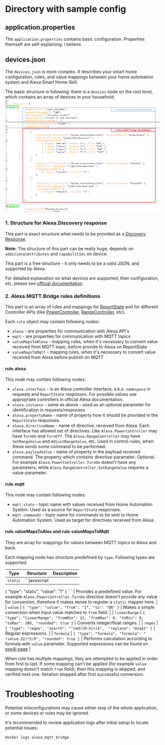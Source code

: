 # Directory with sample config

## application.properties
The `application.properties` contains basic configuration. Properties themself are self-explaining, I believe.

## devices.json
The `devices.json` is more complex. It describes your smart home configuration, rules, and value mappings between your home automation system and Alexa Smart Home Skill.

The basic structure is following: there is a `devices` node on the root level, which contains an array of devices in your household: 
![Structure](../README/devices_json_structure.png)

### 1. Structure for Alexa.Discovery response
This part is exact structure what needs to be provided as a [Discovery Response](https://developer.amazon.com/en-US/docs/alexa/device-apis/alexa-discovery.html).

**Note:** The structure of this part can be really huge, depends on `additionalAttributes` and `capabilities` on device. 

This part is a free structure - it only needs to be a valid JSON, and supported by Alexa.

For detailed explanation on what devices are supported, their configuration, etc, please see [official documentation](https://developer.amazon.com/en-US/docs/alexa/device-apis/alexa-discovery-objects.html).

### 2. Alexa.MQTT.Bridge rules definitions
This part is an array of rules and mappings for [ReportState](https://developer.amazon.com/en-US/docs/alexa/alexa-voice-service/alexa.html#reportstate) and for different 
Controller APIs (like [PowerController](https://developer.amazon.com/en-US/docs/alexa/device-apis/alexa-powercontroller.html), [RangeController](https://developer.amazon.com/en-US/docs/alexa/device-apis/alexa-rangecontroller.html), etc).

Each `rule` object may contain following nodes:
- `alexa` - are properties for communication with Alexa API's
- `mqtt` - are properties for communication with MQTT topics
- `valueMapsToAlexa` - mapping rules, when it's necessary to convert value received from MQTT topic, before provide to Alexa on ReportState
- `valueMapsToMqtt` - mapping rules, when it's necessary to convert value received from Alexa before publish on MQTT

#### rule.alexa
This node may contain following nodes:
- `alexa.interface` - is an Alexa controller interface, a.k.a. `namespace` in requests and `ReportState` responses. For possible values see appropriate controllers in official Alexa documentation.
- `alexa.instance` - same as above - used as an optional parameter for identification in requests/responses
- `alexa.propertyName` - name of property how it should be provided in the `ReportState` responses.
- `alexa.directiveName` - name of directive, received from Alexa. Each interface has allowed set of directives. Like `Alexa.PowerController` may have `TurnOn` and `TurnOff`. The `Alexa.RangeController` may have `SetRangeValue` and `AdjustRangeValue`, etc. Used in control-rules, when Alexa sends some command to be performed.
- `alexa.payloadValue` - name of property in the payload received command. The property which contains directive-parameter. Optional. For example `Alexa.PowerController.TurnOn` doesn't have any parameters, while `Alexa.RangeController.SetRangeValue` requires a value-parameter. 

#### rule.mqtt
This node may contain following nodes:
- `mqtt.state` - topic name with values received from Home Automation System. Used as a source for `ReportState` responses.
- `mqtt.commands` - topic name for commands to be sent to Home Automation System. Used as target for directives received from Alexa

#### rule.valueMapsToAlex and rule.valueMapsToMqtt
They are array for mappings for values between MQTT topics to Alexa and back.

Each mapping node has structure predefined by `type`.
Following types are supported:

| Type   | Structure | Description |
| ------ | -------   | ----------- |
| `static` | ```javascript
{ "type": "static", "value": "1" }
``` | Provides a predefined value. For example `Alexa.PowerController.TurnOn` directive doesn't provide any value for conversion, therefore it makes sense to register a `static` mapper here. |
| `value` | `{ "type": "value", "from": "1", "to": "ON" }` | Makes a simple conversion when input value matches to `from` field. |
| `linearRange` | `{ "type": "linearRange", "fromMin": 12, "fromMax": 0, "toMin": 0, "toMax": 100, "rounded": true }` | Converts integer/float ranges. |
| `regex` | `{ "type": "regex", "search": "^cmd([0-4]+)$",  "replace": "mva$1" }` | Regular expressions. |
| `formula` | `{ "type": "formula", "formula": "(value-32)*5/9", "rounded": true }` | Performs calculation according to formula with `value` parameter. Supported expressions can be found on [exp4j page](https://www.objecthunter.net/exp4j/) |

When rule has multiple mappings, they are attempted to be applied in order from first to last. If some mapping can't be applied (for example `value` mapping doesn't match `from` field), then this mapping is skipped, and verified next one. Iteration stopped after first successful conversion.    

# Troubleshooting
Potential misconfigurations may cause either stop of the whole application, or some devices or rules may be ignored.

It's recommended to review application logs after initial setup to locate potential issues: 

```
docker logs alexa_mqtt_bridge
```